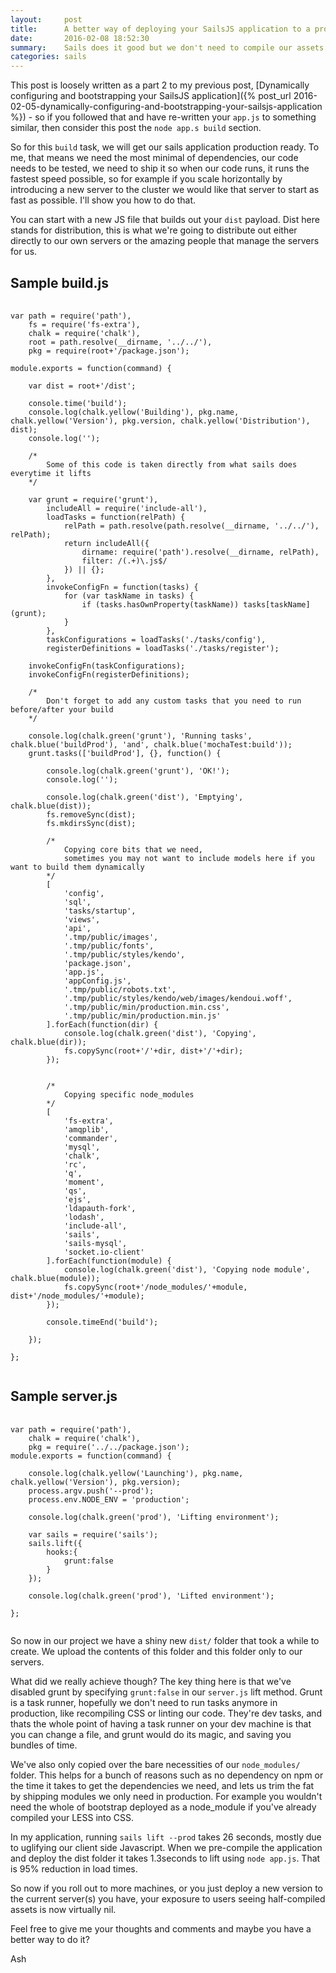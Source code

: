 ```yaml
---
layout:     post
title:      A better way of deploying your SailsJS application to a production-esque environment
date:       2016-02-08 18:52:30
summary:    Sails does it good but we don't need to compile our assets everytime we lift
categories: sails
---
```


This post is loosely written as a part 2 to my previous post, [Dynamically configuring and bootstrapping your SailsJS application]({% post_url 2016-02-05-dynamically-configuring-and-bootstrapping-your-sailsjs-application %}) - so if you followed that and have re-written your `app.js` to something similar, then consider this post the `node app.s build` section.

So for this `build` task, we will get our sails application production ready. To me, that means we need the most minimal of dependencies, our code needs to be tested, we need to ship it so when our code runs, it runs the fastest speed possible, so for example if you scale horizontally by introducing a new server to the cluster we would like that server to start as fast as possible. I'll show you how to do that.

You can start with a new JS file that builds out your `dist` payload. Dist here stands for distribution, this is what we're going to distribute out either directly to our own servers or the amazing people that manage the servers for us.

## Sample build.js

<pre>
	<code class="javascript">
var path = require('path'),
    fs = require('fs-extra'),
    chalk = require('chalk'),
    root = path.resolve(__dirname, '../../'),
    pkg = require(root+'/package.json');

module.exports = function(command) {

    var dist = root+'/dist';

    console.time('build');
    console.log(chalk.yellow('Building'), pkg.name, chalk.yellow('Version'), pkg.version, chalk.yellow('Distribution'), dist);
    console.log('');

    /*
        Some of this code is taken directly from what sails does everytime it lifts
    */

    var grunt = require('grunt'),
        includeAll = require('include-all'),
        loadTasks = function(relPath) {
            relPath = path.resolve(path.resolve(__dirname, '../../'), relPath);
            return includeAll({
                dirname: require('path').resolve(__dirname, relPath),
                filter: /(.+)\.js$/
            }) || {};
        },
        invokeConfigFn = function(tasks) {
            for (var taskName in tasks) {
                if (tasks.hasOwnProperty(taskName)) tasks[taskName](grunt);
            }
        },
        taskConfigurations = loadTasks('./tasks/config'),
        registerDefinitions = loadTasks('./tasks/register');

    invokeConfigFn(taskConfigurations);
    invokeConfigFn(registerDefinitions);

    /*
        Don't forget to add any custom tasks that you need to run before/after your build
    */

    console.log(chalk.green('grunt'), 'Running tasks', chalk.blue('buildProd'), 'and', chalk.blue('mochaTest:build'));
    grunt.tasks(['buildProd'], {}, function() {

        console.log(chalk.green('grunt'), 'OK!');
        console.log('');

        console.log(chalk.green('dist'), 'Emptying', chalk.blue(dist));
        fs.removeSync(dist);
        fs.mkdirsSync(dist);

        /*
            Copying core bits that we need,
            sometimes you may not want to include models here if you want to build them dynamically
        */
        [
            'config',
            'sql',
            'tasks/startup',
            'views',
            'api',
            '.tmp/public/images',
            '.tmp/public/fonts',
            '.tmp/public/styles/kendo',
            'package.json',
            'app.js',
            'appConfig.js',
            '.tmp/public/robots.txt',
            '.tmp/public/styles/kendo/web/images/kendoui.woff',
            '.tmp/public/min/production.min.css',
            '.tmp/public/min/production.min.js'
        ].forEach(function(dir) {
            console.log(chalk.green('dist'), 'Copying', chalk.blue(dir));
            fs.copySync(root+'/'+dir, dist+'/'+dir);
        });


        /*
            Copying specific node_modules
        */
        [
            'fs-extra',
            'amqplib',
            'commander',
            'mysql',
            'chalk',
            'rc',
            'q',
            'moment',
            'qs',
            'ejs',
            'ldapauth-fork',
            'lodash',
            'include-all',
            'sails',
            'sails-mysql',
            'socket.io-client'
        ].forEach(function(module) {
            console.log(chalk.green('dist'), 'Copying node module', chalk.blue(module));
            fs.copySync(root+'/node_modules/'+module, dist+'/node_modules/'+module);
        });

        console.timeEnd('build');

    });

};
	</code>
</pre>

## Sample server.js

<pre>
	<code class="javascript">
var path = require('path'),
    chalk = require('chalk'),
    pkg = require('../../package.json');
module.exports = function(command) {

    console.log(chalk.yellow('Launching'), pkg.name, chalk.yellow('Version'), pkg.version);
    process.argv.push('--prod');
    process.env.NODE_ENV = 'production';

    console.log(chalk.green('prod'), 'Lifting environment');

    var sails = require('sails');
    sails.lift({
        hooks:{
            grunt:false
        }
    });

    console.log(chalk.green('prod'), 'Lifted environment');

};
	</code>
</pre>

So now in our project we have a shiny new `dist/` folder that took a while to create. We upload the contents of this folder and this folder only to our servers.

What did we really achieve though? The key thing here is that we've disabled grunt by specifying `grunt:false` in our `server.js` lift method. Grunt is a task runner, hopefully we don't need to run tasks anymore in production, like recompiling CSS or linting our code. They're dev tasks, and thats the whole point of having a task runner on your dev machine is that you can change a file, and grunt would do its magic, and saving you bundles of time.

We've also only copied over the bare necessities of our `node_modules/` folder. This helps for a bunch of reasons such as no dependency on npm or the time it takes to get the dependencies we need, and lets us trim the fat by shipping modules we only need in production. For example you wouldn't need the whole of bootstrap deployed as a node_module if you've already compiled your LESS into CSS.

In my application, running `sails lift --prod` takes 26 seconds, mostly due to uglifying our client side Javascript. When we pre-compile the application and deploy the dist folder it takes 1.3seconds to lift using `node app.js`. That is 95% reduction in load times.

So now if you roll out to more machines, or you just deploy a new version to the current server(s) you have, your exposure to users seeing half-compiled assets is now virtually nil.

Feel free to give me your thoughts and comments and maybe you have a better way to do it?

Ash
